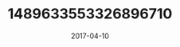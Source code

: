 ---
title: "1489633553326896710"
cover: "2017-04-10 14.22.59 1489633553326896710_46248401"
photo: "2017-04-10 14.22.59 1489633553326896710_46248401"
date: "2017-04-10"
type: "photo"
---